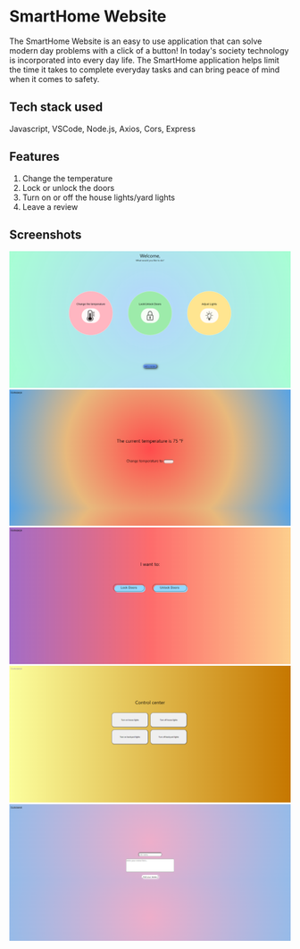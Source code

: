 # SmartHome Website

The SmartHome Website is an easy to use application that can solve modern day problems with a click of a button! In today's society technology is incorporated into every day life. The SmartHome application helps limit the time it takes to complete everyday tasks and can bring peace of mind when it comes to safety. 



## Tech stack used


Javascript, VSCode, Node.js, Axios, Cors, Express

## Features

1. Change the temperature
2. Lock or unlock the doors
3. Turn on or off the house lights/yard lights
4. Leave a review

## Screenshots

![Capstone Homepage](/images/CapstoneHomepage.png)
![Temperature Page](/images/TemperaturePage.png)
![Lock Doors Page](/images/LockPage.png)
![Lights Page](/images/LightsPage.png)
![Review Page](/images/ReviewPage.png)



